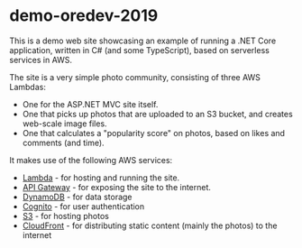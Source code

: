 # demo-oredev-2019

This is a demo web site showcasing an example of running a .NET Core application, written in C# (and some TypeScript), based on serverless services in AWS.

The site is a very simple photo community, consisting of three AWS Lambdas:

- One for the ASP.NET MVC site itself.
- One that picks up photos that are uploaded to an S3 bucket, and creates web-scale image files.
- One that calculates a "popularity score" on photos, based on likes and comments (and time).

It makes use of the following AWS services:

- [Lambda](https://aws.amazon.com/lambda/) - for hosting and running the site.</li>
- [API Gateway](https://aws.amazon.com/api-gateway/) - for exposing the site to the internet.</li>
- [DynamoDB](https://aws.amazon.com/dynamodb/) - for data storage</li>
- [Cognito](https://aws.amazon.com/cognito/) - for user authentication</li>
- [S3](https://aws.amazon.com/s3/) - for hosting photos</li>
- [CloudFront](https://aws.amazon.com/cloudfront/) - for distributing static content (mainly the photos) to the internet</li>
